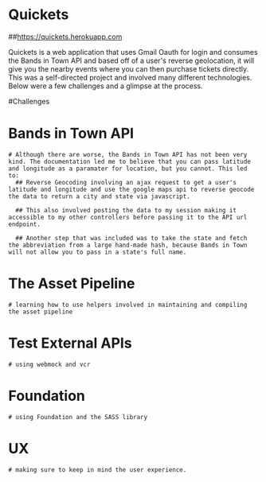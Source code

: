 # Quickets

##https://quickets.herokuapp.com

Quickets is a web application that uses Gmail Oauth for login and consumes the Bands in Town API and based off of a user's reverse geolocation, it will give you the nearby events where you can then purchase tickets directly. This was a self-directed project and involved many different technologies. Below were a few challenges and a glimpse at the process. 


#Challenges
  # Bands in Town API
    # Although there are worse, the Bands in Town API has not been very kind. The documentation led me to believe that you can pass latitude and longitude as a paramater for location, but you cannot. This led to:
      ## Reverse Geocoding involving an ajax request to get a user's latitude and longitude and use the google maps api to reverse geocode the data to return a city and state via javascript.

      ## This also involved posting the data to my session making it accessible to my other controllers before passing it to the API url endpoint.

      ## Another step that was included was to take the state and fetch the abbreviation from a large hand-made hash, because Bands in Town will not allow you to pass in a state's full name.

  # The Asset Pipeline
    # learning how to use helpers involved in maintaining and compiling the asset pipeline

  # Test External APIs
    # using webmock and vcr

  # Foundation
    # using Foundation and the SASS library

  # UX
    # making sure to keep in mind the user experience.

